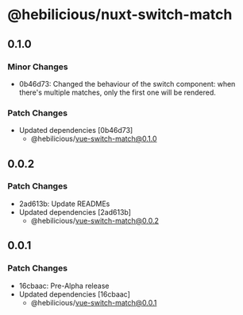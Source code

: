 # @hebilicious/nuxt-switch-match

## 0.1.0

### Minor Changes

- 0b46d73: Changed the behaviour of the switch component: when there's multiple matches, only the first one will be rendered.

### Patch Changes

- Updated dependencies [0b46d73]
  - @hebilicious/vue-switch-match@0.1.0

## 0.0.2

### Patch Changes

- 2ad613b: Update READMEs
- Updated dependencies [2ad613b]
  - @hebilicious/vue-switch-match@0.0.2

## 0.0.1

### Patch Changes

- 16cbaac: Pre-Alpha release
- Updated dependencies [16cbaac]
  - @hebilicious/vue-switch-match@0.0.1
